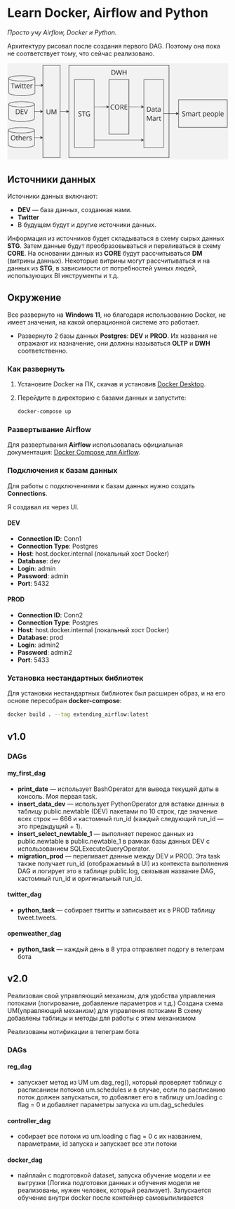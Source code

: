 # Learn Docker, Airflow and Python

_Просто учу Airflow, Docker и Python._

Архитектуру рисовал после создания первого DAG. Поэтому она пока не соответствует тому, что сейчас реализовано.

![Архитектура](https://github.com/Atli4nikK/learn_docker_and_airflow/blob/master/architecture.jpg)

## Источники данных

Источники данных включают:
- **DEV** — база данных, созданная нами.
- **Twitter**
- В будущем будут и другие источники данных.

Информация из источников будет складываться в схему сырых данных **STG**. Затем данные будут преобразовываться и переливаться в схему **CORE**. На основании данных из **CORE** будут рассчитываться **DM** (витрины данных). Некоторые витрины могут рассчитываться и на данных из **STG**, в зависимости от потребностей умных людей, использующих BI инструменты и т.д.

## Окружение

Все развернуто на **Windows 11**, но благодаря использованию Docker, не имеет значения, на какой операционной системе это работает.

- Развернуто 2 базы данных **Postgres**: **DEV** и **PROD**. Их названия не отражают их назначение, они должны называться **OLTP** и **DWH** соответственно.
  
### Как развернуть

1. Установите Docker на ПК, скачав и установив [Docker Desktop](https://www.docker.com/products/docker-desktop/).
2. Перейдите в директорию с базами данных и запустите:

    ```bash
    docker-compose up
    ```

### Развертывание Airflow

Для развертывания **Airflow** использовалась официальная документация: [Docker Compose для Airflow](https://airflow.apache.org/docs/apache-airflow/stable/howto/docker-compose/index.html).

### Подключения к базам данных

Для работы с подключениями к базам данных нужно создать **Connections**.

Я создавал их через UI.

#### DEV
- **Connection ID**: Conn1
- **Connection Type**: Postgres
- **Host**: host.docker.internal (локальный хост Docker)
- **Database**: dev
- **Login**: admin
- **Password**: admin
- **Port**: 5432

#### PROD
- **Connection ID**: Conn2
- **Connection Type**: Postgres
- **Host**: host.docker.internal (локальный хост Docker)
- **Database**: prod
- **Login**: admin2
- **Password**: admin2
- **Port**: 5433

### Установка нестандартных библиотек

Для установки нестандартных библиотек был расширен образ, и на его основе пересобран **docker-compose**:

```bash
docker build . --tag extending_airflow:latest
```
## v1.0
### DAGs
#### my_first_dag
- **print_date** — использует BashOperator для вывода текущей даты в консоль. Моя первая task.
- **insert_data_dev** — использует PythonOperator для вставки данных в таблицу public.newtable (DEV) пакетами по 10 строк, где значение всех строк — 666 и кастомный run_id (каждый следующий run_id — это предыдущий + 1).
- **insert_select_newtable_1** — выполняет перенос данных из public.newtable в public.newtable_1 в рамках базы данных DEV с использованием SQLExecuteQueryOperator.
- **migration_prod** — переливает данные между DEV и PROD. Эта task также получает run_id (отображаемый в UI) из контекста выполнения DAG и логирует это в таблице public.log, связывая название DAG, кастомный run_id и оригинальный run_id.

#### twitter_dag
- **python_task** — собирает твитты и записывает их в PROD таблицу tweet.tweets.

#### openweather_dag
- **python_task** — каждый день в 8 утра отправляет подогу в телеграм бота

## v2.0
Реализован свой управляющий механизм, для удобства управления потоками (логирование, добавление параметров и т.д.)
Создана схема UM(управляющий механизм) для управления потоками
В схему добавлены таблицы и методы для работы с этим механизмом

Реализованы нотификации в телеграм бота
### DAGs
#### reg_dag
- запускает метод из UM um.dag_reg(), который проверяет таблицу с расписанием потоков um.schedules и в случае, если по расписанию поток должен запускаться, то добавляет его в таблицу um.loading с flag = 0 и добавляет параметры запуска из um.dag_schedules
#### controller_dag
- собирает все потоки из um.loading с flag = 0 с их названием, параметрами, id запуска и запускает все эти потоки
#### docker_dag
- пайплайн с подготовкой dataset, запуска обучение модели и ее выгрузки (Логика подготовки данных и обучения модели не реализованы, нужен человек, который реализует). Запускается обучение внутри docker после контейнер самовыпиливается